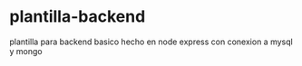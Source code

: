 # plantilla-backend
plantilla para backend basico hecho en node express con conexion a mysql y mongo
